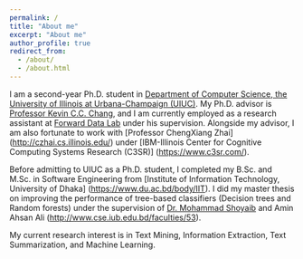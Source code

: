 ```yaml
---
permalink: /
title: "About me"
excerpt: "About me"
author_profile: true
redirect_from: 
  - /about/
  - /about.html
---
```


I am a second-year Ph.D. student in [Department of Computer Science, the University of Illinois at Urbana-Champaign (UIUC)](https://cs.illinois.edu/). My Ph.D. advisor is [Professor Kevin C.C. Chang](https://ece.illinois.edu/directory/profile/kcchang), and I am currently employed as a research assistant at [Forward Data Lab](http://www.forwarddatalab.org/) under his supervision.  Alongside my advisor, I am also fortunate to work with [Professor ChengXiang Zhai] (http://czhai.cs.illinois.edu/) under [IBM-Illinois Center for Cognitive Computing Systems Research (C3SR)] (https://www.c3sr.com/).

Before admitting to UIUC as a Ph.D. student, I completed my B.Sc. and M.Sc. in Software Engineering from [Institute of Information Technology, University of Dhaka] (https://www.du.ac.bd/body/IIT). I did my master thesis on improving the performance of tree-based classifiers (Decision trees and Random forests) under the supervision of [Dr. Mohammad Shoyaib](http://www.iit.du.ac.bd/about_iit/individual_teacher/48) and Amin Ahsan Ali (http://www.cse.iub.edu.bd/faculties/53).

My current research interest is in Text Mining, Information Extraction, Text Summarization, and Machine Learning. 

